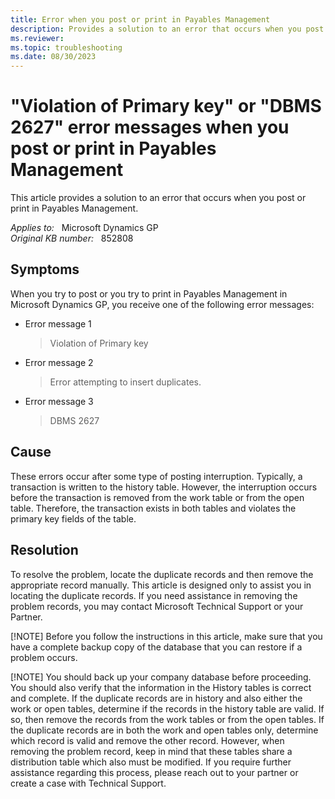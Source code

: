 ```yaml
---
title: Error when you post or print in Payables Management
description: Provides a solution to an error that occurs when you post or print in Payables Management.
ms.reviewer:
ms.topic: troubleshooting
ms.date: 08/30/2023
---
```

# "Violation of Primary key" or "DBMS 2627" error messages when you post or print in Payables Management

This article provides a solution to an error that occurs when you post or print in Payables Management.

_Applies to:_ &nbsp; Microsoft Dynamics GP  
_Original KB number:_ &nbsp; 852808

## Symptoms

When you try to post or you try to print in Payables Management in Microsoft Dynamics GP, you receive one of the following error messages:

- Error message 1

    > Violation of Primary key
- Error message 2

    > Error attempting to insert duplicates.

- Error message 3

    > DBMS 2627

## Cause

These errors occur after some type of posting interruption. Typically, a transaction is written to the history table. However, the interruption occurs before the transaction is removed from the work table or from the open table. Therefore, the transaction exists in both tables and violates the primary key fields of the table.

## Resolution

To resolve the problem, locate the duplicate records and then remove the appropriate record manually. This article is designed only to assist you in locating the duplicate records. If you need assistance in removing the problem records, you may contact Microsoft Technical Support or your Partner.

[!NOTE]
Before you follow the instructions in this article, make sure that you have a complete backup copy of the database that you can restore if a problem occurs.

[!NOTE]
You should back up your company database before proceeding. You should also verify that the information in the History tables is correct and complete.
If the duplicate records are in history and also either the work or open tables, determine if the records in the history table are valid. If so, then remove the records from the work tables or from the open tables.
If the duplicate records are in both the work and open tables only, determine which record is valid and remove the other record. However, when removing the problem record, keep in mind that these tables share a distribution table which also must be modified.
If you require further assistance regarding this process, please reach out to your partner or create a case with Technical Support.
